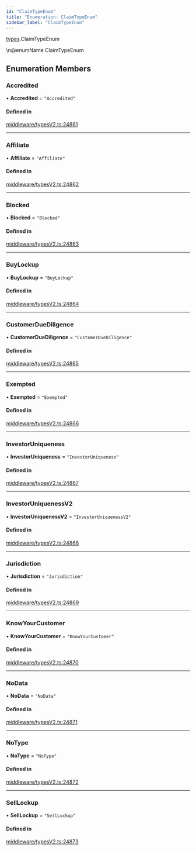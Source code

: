 ```yaml
---
id: "ClaimTypeEnum"
title: "Enumeration: ClaimTypeEnum"
sidebar_label: "ClaimTypeEnum"
---
```


[types](../../../modules/Types/Types.md).ClaimTypeEnum

\n@enumName ClaimTypeEnum

## Enumeration Members

### Accredited

• **Accredited** = ``"Accredited"``

#### Defined in

[middleware/typesV2.ts:24861](https://github.com/PolymeshAssociation/polymesh-sdk/blob/5a778578/src/middleware/typesV2.ts#L24861)

___

### Affiliate

• **Affiliate** = ``"Affiliate"``

#### Defined in

[middleware/typesV2.ts:24862](https://github.com/PolymeshAssociation/polymesh-sdk/blob/5a778578/src/middleware/typesV2.ts#L24862)

___

### Blocked

• **Blocked** = ``"Blocked"``

#### Defined in

[middleware/typesV2.ts:24863](https://github.com/PolymeshAssociation/polymesh-sdk/blob/5a778578/src/middleware/typesV2.ts#L24863)

___

### BuyLockup

• **BuyLockup** = ``"BuyLockup"``

#### Defined in

[middleware/typesV2.ts:24864](https://github.com/PolymeshAssociation/polymesh-sdk/blob/5a778578/src/middleware/typesV2.ts#L24864)

___

### CustomerDueDiligence

• **CustomerDueDiligence** = ``"CustomerDueDiligence"``

#### Defined in

[middleware/typesV2.ts:24865](https://github.com/PolymeshAssociation/polymesh-sdk/blob/5a778578/src/middleware/typesV2.ts#L24865)

___

### Exempted

• **Exempted** = ``"Exempted"``

#### Defined in

[middleware/typesV2.ts:24866](https://github.com/PolymeshAssociation/polymesh-sdk/blob/5a778578/src/middleware/typesV2.ts#L24866)

___

### InvestorUniqueness

• **InvestorUniqueness** = ``"InvestorUniqueness"``

#### Defined in

[middleware/typesV2.ts:24867](https://github.com/PolymeshAssociation/polymesh-sdk/blob/5a778578/src/middleware/typesV2.ts#L24867)

___

### InvestorUniquenessV2

• **InvestorUniquenessV2** = ``"InvestorUniquenessV2"``

#### Defined in

[middleware/typesV2.ts:24868](https://github.com/PolymeshAssociation/polymesh-sdk/blob/5a778578/src/middleware/typesV2.ts#L24868)

___

### Jurisdiction

• **Jurisdiction** = ``"Jurisdiction"``

#### Defined in

[middleware/typesV2.ts:24869](https://github.com/PolymeshAssociation/polymesh-sdk/blob/5a778578/src/middleware/typesV2.ts#L24869)

___

### KnowYourCustomer

• **KnowYourCustomer** = ``"KnowYourCustomer"``

#### Defined in

[middleware/typesV2.ts:24870](https://github.com/PolymeshAssociation/polymesh-sdk/blob/5a778578/src/middleware/typesV2.ts#L24870)

___

### NoData

• **NoData** = ``"NoData"``

#### Defined in

[middleware/typesV2.ts:24871](https://github.com/PolymeshAssociation/polymesh-sdk/blob/5a778578/src/middleware/typesV2.ts#L24871)

___

### NoType

• **NoType** = ``"NoType"``

#### Defined in

[middleware/typesV2.ts:24872](https://github.com/PolymeshAssociation/polymesh-sdk/blob/5a778578/src/middleware/typesV2.ts#L24872)

___

### SellLockup

• **SellLockup** = ``"SellLockup"``

#### Defined in

[middleware/typesV2.ts:24873](https://github.com/PolymeshAssociation/polymesh-sdk/blob/5a778578/src/middleware/typesV2.ts#L24873)
